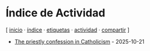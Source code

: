# Índice de Actividad
[ [inicio](index.md) · [índice](indice.md) · [etiquetas](etiquetas.md) · [actividad](actividad.md) · [compartir](https://x.com/intent/tweet?text=Explora%20mi%20colecci%C3%B3n%20de%20conocimiento%20%E2%80%94%20jucardus.github.io%0A%0A%E2%86%92%20https://jucardus.github.io%0A%0A%E2%86%92%20https://github.com/jucardus/jucardus.github.io) ]

* [The priestly confession in Catholicism](t/h/e/the-priestly-confession-in-catholicism.md) - 2025-10-21